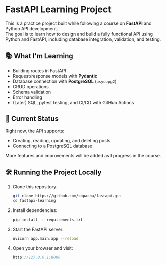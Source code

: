 # FastAPI Learning Project

This is a practice project built while following a course on **FastAPI** and Python API development.  
The goal is to learn how to design and build a fully functional API using Python and FastAPI, including database integration, validation, and testing.

## 📚 What I'm Learning
- Building routes in FastAPI
- Request/response models with **Pydantic**
- Database connection with **PostgreSQL** (`psycopg2`)
- CRUD operations
- Schema validation
- Error handling
- (Later) SQL, pytest testing, and CI/CD with GitHub Actions

## 🚀 Current Status
Right now, the API supports:
- Creating, reading, updating, and deleting posts
- Connecting to a PostgreSQL database

More features and improvements will be added as I progress in the course.

## 🛠 Running the Project Locally
1. Clone this repository:
   ```bash
   git clone https://github.com/sopacha/fastapi.git
   cd fastapi-learning

2. Install dependencies:
   ```bash
   pip install -r requirements.txt

3. Start the FastAPI server:
   ```bash
   uvicorn app.main:app --reload

4. Open your browser and visit:
    ```cpp
    http://127.0.0.1:8000
